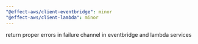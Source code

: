 ```yaml
---
"@effect-aws/client-eventbridge": minor
"@effect-aws/client-lambda": minor
---
```


return proper errors in failure channel in eventbridge and lambda services
